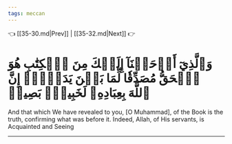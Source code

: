 ```yaml
---
tags: meccan
---
```


👈 [[35-30.md|Prev]] | [[35-32.md|Next]] 👉

# وَٱلَّذِيٓ أَوۡحَيۡنَآ إِلَيۡكَ مِنَ ٱلۡكِتَٰبِ هُوَ ٱلۡحَقُّ مُصَدِّقٗا لِّمَا بَيۡنَ يَدَيۡهِۗ إِنَّ ٱللَّهَ بِعِبَادِهِۦ لَخَبِيرُۢ بَصِيرٞ

And that which We have revealed to you, [O Muhammad], of the Book is the truth, confirming what was before it. Indeed, Allah, of His servants, is Acquainted and Seeing

---

